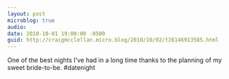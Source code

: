 ```yaml
---
layout: post
microblog: true
audio: 
date: 2010-10-01 19:00:00 -0500
guid: http://craigmcclellan.micro.blog/2010/10/02/t26146913585.html
---
```

One of the best nights I've had in a long time thanks to the planning of my sweet bride-to-be. #datenight
